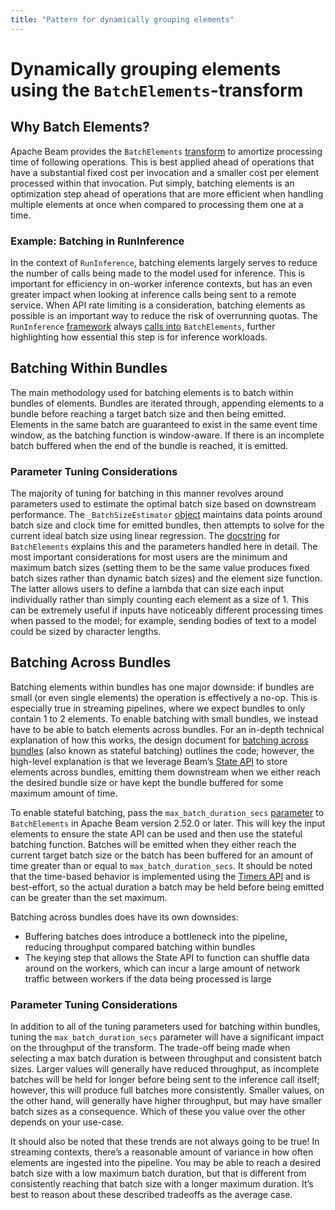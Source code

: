 ```yaml
---
title: "Pattern for dynamically grouping elements"
---
```


<!--
Licensed under the Apache License, Version 2.0 (the "License");
you may not use this file except in compliance with the License.
You may obtain a copy of the License at

http://www.apache.org/licenses/LICENSE-2.0

Unless required by applicable law or agreed to in writing, software
distributed under the License is distributed on an "AS IS" BASIS,
WITHOUT WARRANTIES OR CONDITIONS OF ANY KIND, either express or implied.
See the License for the specific language governing permissions and
limitations under the License.
-->

# Dynamically grouping elements using the `BatchElements`-transform

## Why Batch Elements?
Apache Beam provides the `BatchElements` [transform](https://beam.apache.org/releases/pydoc/current/apache_beam.transforms.util.html?highlight=batchelements#apache_beam.transforms.util.BatchElements) to amortize processing time of following operations. This is best applied ahead of operations that have a substantial fixed cost per invocation and a smaller cost per element processed within that invocation. Put simply, batching elements is an optimization step ahead of operations that are more efficient when handling multiple elements at once when compared to processing them one at a time.

### Example: Batching in RunInference
In the context of `RunInference`, batching elements largely serves to reduce the number of calls being made to the model used for inference. This is important for efficiency in on-worker inference contexts, but has an even greater impact when looking at inference calls being sent to a remote service. When API rate limiting is a consideration, batching elements as possible is an important way to reduce the risk of overrunning quotas. The `RunInference` [framework](https://github.com/apache/beam/blob/f3df03d8fa9eea9769260783a8daffb2de2d33f6/sdks/python/apache_beam/ml/inference/base.py#L987) always [calls into](https://github.com/apache/beam/blob/f3df03d8fa9eea9769260783a8daffb2de2d33f6/sdks/python/apache_beam/ml/inference/base.py#L1118) `BatchElements`, further highlighting how essential this step is for inference workloads.

## Batching Within Bundles
The main methodology used for batching elements is to batch within bundles of elements. Bundles are iterated through, appending elements to a bundle before reaching a target batch size and then being emitted. Elements in the same batch are guaranteed to exist in the same event time window, as the batching function is window-aware. If there is an incomplete batch buffered when the end of the bundle is reached, it is emitted.

### Parameter Tuning Considerations
The majority of tuning for batching in this manner revolves around parameters used to estimate the optimal batch size based on downstream performance. The `_BatchSizeEstimator` [object](https://github.com/apache/beam/blob/3063b55757509dad1c14751c9f2aa5905826d9a0/sdks/python/apache_beam/transforms/util.py#L309) maintains data points around batch size and clock time for emitted bundles, then attempts to solve for the current ideal batch size using linear regression. The [docstring](https://github.com/apache/beam/blob/3063b55757509dad1c14751c9f2aa5905826d9a0/sdks/python/apache_beam/transforms/util.py#L785) for `BatchElements` explains this and the parameters handled here in detail. The most important considerations for most users are the minimum and maximum batch sizes (setting them to be the same value produces fixed batch sizes rather than dynamic batch sizes) and the element size function. The latter allows users to define a lambda that can size each input individually rather than simply counting each element as a size of 1. This can be extremely useful if inputs have noticeably different processing times when passed to the model; for example, sending bodies of text to a model could be sized by character lengths.

## Batching Across Bundles
Batching elements within bundles has one major downside: if bundles are small (or even single elements) the operation is effectively a no-op. This is especially true in streaming pipelines, where we expect bundles to only contain 1 to 2 elements. To enable batching with small bundles, we instead have to be able to batch elements across bundles. For an in-depth technical explanation of how this works, the design document for [batching across bundles](https://docs.google.com/document/d/1Rin_5Vm3qT1Mkb5PcHgTDrjXc3j0Admzi3fEGEHB2-4/edit?usp=sharing) (also known as stateful batching) outlines the code; however, the high-level explanation is that we leverage Beam’s [State API](documentation/programming-guide/#types-of-state) to store elements across bundles, emitting them downstream when we either reach the desired bundle size or have kept the bundle buffered for some maximum amount of time.

To enable stateful batching, pass the `max_batch_duration_secs` [parameter](https://beam.apache.org/releases/pydoc/current/apache_beam.transforms.util.html?highlight=batchelements#apache_beam.transforms.util.BatchElements) to `BatchElements` in Apache Beam version 2.52.0 or later. This will key the input elements to ensure the state API can be used and then use the stateful batching function. Batches will be emitted when they either reach the current target batch size or the batch has been buffered for an amount of time greater than or equal to `max_batch_duration_secs`. It should be noted that the time-based behavior is implemented using the [Timers API](/documentation/programming-guide/#timers) and is best-effort, so the actual duration a batch may be held before being emitted can be greater than the set maximum.

Batching across bundles does have its own downsides:
* Buffering batches does introduce a bottleneck into the pipeline, reducing throughput compared batching within bundles
* The keying step that allows the State API to function can shuffle data around on the workers, which can incur a large amount of network traffic between workers if the data being processed is large

### Parameter Tuning Considerations
In addition to all of the tuning parameters used for batching within bundles, tuning the `max_batch_duration_secs` parameter will have a significant impact on the throughput of the transform. The trade-off being made when selecting a max batch duration is between throughput and consistent batch sizes. Larger values will generally have reduced throughput, as incomplete batches will be held for longer before being sent to the inference call itself; however, this will produce full batches more consistently. Smaller values, on the other hand, will generally have higher throughput, but may have smaller batch sizes as a consequence. Which of these you value over the other depends on your use-case.

It should also be noted that these trends are not always going to be true! In streaming contexts, there’s a reasonable amount of variance in how often elements are ingested into the pipeline. You may be able to reach a desired batch size with a low maximum batch duration, but that is different from consistently reaching that batch size with a longer maximum duration. It’s best to reason about these described tradeoffs as the average case.
